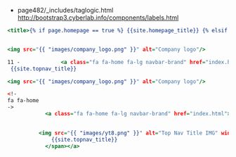 - page482/_includes/taglogic.html
http://bootstrap3.cyberlab.info/components/labels.html

```head_print.html
<title>{% if page.homepage == true %} {{site.homepage_title}} {% elsif page.title %}{{ page.title }}{% endif %}  | {{ site.site_title }}</title>


<img src="{{ "images/company_logo.png" }}" alt="Company logo"/>

```

``` topnav.html 
11 -             <a class="fa fa-home fa-lg navbar-brand" href="index.html">&nbsp;<span class="projectTitle"> {{site.topnav_title}}</span></a>
 {{site.topnav_title}}

<img src="{{ "images/company_logo.png" }}" alt="Company logo"/>
```




```page482/_includes/topnav.html
<!-
fa fa-home
->
            <a class="fa fa-home fa-lg navbar-brand" href="index.html">&nbsp;<span class="projectTitle"> 

		    
	      <img src="{{ "images/yt8.png" }}" alt="Top Nav Title IMG" width="100" height="25"/>
              {{site.topnav_title}}
            </span></a>
```















